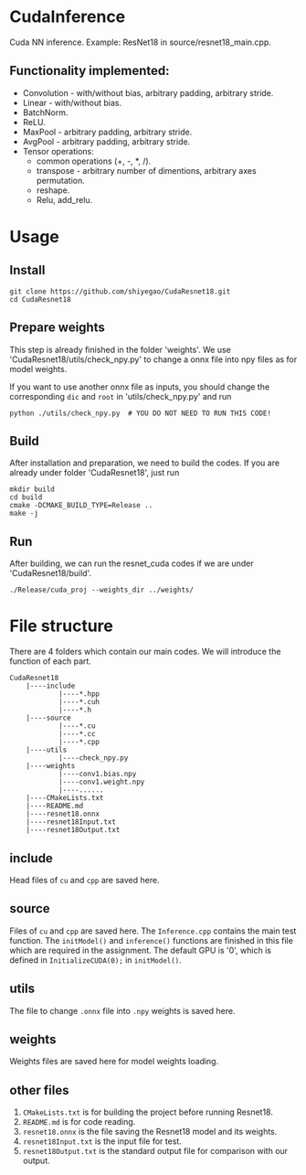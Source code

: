 # CudaInference
Cuda NN inference. Example: ResNet18 in source/resnet18_main.cpp.


## Functionality implemented:
* Convolution - with/without bias, arbitrary padding, arbitrary stride.
* Linear - with/without bias.
* BatchNorm.
* ReLU.
* MaxPool - arbitrary padding, arbitrary stride.
* AvgPool - arbitrary padding, arbitrary stride.
* Tensor operations:
    * common operations (+, -, *, \/).
    * transpose - arbitrary number of dimentions, arbitrary axes permutation.
    * reshape.
    * Relu, add_relu.


# Usage

## Install
```
git clone https://github.com/shiyegao/CudaResnet18.git
cd CudaResnet18
```

## Prepare weights
This step is already finished in the folder 'weights'. We use 'CudaResnet18/utils/check_npy.py' to change a onnx file into npy files as for model weights.

If you want to use another onnx file as inputs, you should change the corresponding ```dic``` and ```root``` in 'utils/check_npy.py' and run
```
python ./utils/check_npy.py  # YOU DO NOT NEED TO RUN THIS CODE!
```

## Build
After installation and preparation, we need to build the codes. If you are already under folder 'CudaResnet18', just run
```
mkdir build
cd build
cmake -DCMAKE_BUILD_TYPE=Release .. 
make -j
```

## Run
After building, we can run the resnet_cuda codes if we are under 'CudaResnet18/build'.
```
./Release/cuda_proj --weights_dir ../weights/
```

# File structure
There are 4 folders which contain our main codes. We will introduce the function of each part.
```
CudaResnet18
    |----include
            |----*.hpp
            |----*.cuh
            |----*.h
    |----source
            |----*.cu
            |----*.cc
            |----*.cpp
    |----utils
            |----check_npy.py
    |----weights
            |----conv1.bias.npy
            |----conv1.weight.npy
            |----......
    |----CMakeLists.txt
    |----README.md
    |----resnet18.onnx
    |----resnet18Input.txt
    |----resnet18Output.txt
```
## include
Head files of ```cu``` and ```cpp``` are saved here.

## source
Files of ```cu``` and ```cpp``` are saved here.
The ```Inference.cpp``` contains the main test function. The ```initModel()``` and ```inference()``` functions are finished in this file which are required in the assignment. The default GPU is '0', which is defined in ```InitializeCUDA(0);``` in ```initModel()```.

## utils
The file to change ```.onnx``` file into ```.npy``` weights is saved here.

## weights
Weights files are saved here for model weights loading.

## other files
1. ```CMakeLists.txt``` is for building the project before running Resnet18.
2. ```README.md``` is for code reading. 
3. ```resnet18.onnx``` is the file saving the Resnet18 model and its weights.
4. ```resnet18Input.txt``` is the input file for test.
5. ```resnet18Output.txt``` is the standard output file for comparison with our output.

